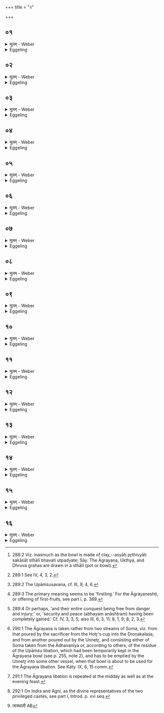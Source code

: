 +++
title = "२"

+++

##  ०१
<details><summary>मूलम् - Weber</summary>

आत्मा᳘ ह वा᳘ अस्याग्रयणः᳟᳟॥  
सो ऽस्यैष स᳘र्वमेव स᳘र्वᳫं ह्य᳘य᳘मात्मा त᳘स्मादन᳘या गृह्णात्यस्यै हि᳘ स्थाली भ᳘वति स्थाल्याॗ ह्येनं गृह्णा᳘ति स᳘र्वं वा᳘ इयᳫं स᳘र्वमेष ग्र᳘हस्त᳘स्मादन᳘या गृह्णाति॥
</details>

<details><summary>Eggeling</summary>

1. The Āgrayaṇa graha, forsooth, is his self (body, trunk), and as such it is his all; for this self is one's all. Therefore he draws it by means of this (earth), for of her is the bowl [^egg_696], and with a bowl he draws this (libation); and this (earth) is all, as this

[^egg_696]: 288:2 Viz. inasmuch as the bowl is made of clay,--asyāḥ pr̥thivyāḥ sakāśāt sthālī bhavati utpadyate; Sāy. The Āgrayaṇa, Ukthya, and Dhruva grahas are drawn in a sthālī (pot or bowl).

graha is all: hence he takes it by means of this (earth).
</details>

##  ०२
<details><summary>मूलम् - Weber</summary>

पूर्णं᳘ गृह्णाति॥  
स᳘र्वं वै᳘ पूर्णᳫं स᳘र्वमेष ग्र᳘हस्त᳘स्मात्पूर्णं गृह्णाति॥
</details>

<details><summary>Eggeling</summary>

2. He draws it full; for the 'full' means all, and this graha is all: therefore he draws it full.
</details>

##  ०३
<details><summary>मूलम् - Weber</summary>

वि᳘श्वेभ्यो देवे᳘भ्यो गृह्णाति॥  
स᳘र्वं वै वि᳘श्वे देवाः स᳘र्वमेष ग्र᳘हस्त᳘स्माद्वि᳘श्वेभ्यो देवे᳘भ्यो गृह्णाति॥
</details>
<details><summary>Eggeling</summary>

3: He draws it for the All-gods; for the All-gods are all, and this graha is all: therefore he draws it for the All-gods.
</details>

##  ०४
<details><summary>मूलम् - Weber</summary>

स᳘र्वेषु स᳘वनेषु गृह्णाति॥  
स᳘र्वं वै स᳘वनानि स᳘र्वमेष ग्र᳘हस्त᳘स्मात्स᳘र्वेषु स᳘वनेषु गृह्णाति॥
</details>

<details><summary>Eggeling</summary>

4. He draws it at all (three) Soma feasts; for the (three) feasts mean all, and this graha is all: therefore he draws it at all the feasts.
</details>

##  ०५
<details><summary>मूलम् - Weber</summary>

स य᳘दि रा᳘जोपद᳘स्येत्॥  
तम᳘त एव᳘ तन्वीरन्न᳘तः प्र᳘भावयेयुरात्मा वा᳘ आग्रयण᳘ आत्मनो वा इमा᳘नि स᳘र्वाण्य᳘ङ्गानि प्र᳘भवन्त्येत᳘स्मादन्ततो᳘ हारियोजनं ग्र᳘हं गृह्णाति त᳘दात्म᳘न्येॗवास्या᳘म् प्रतिष्ठा᳘यामन्ततो᳘ यज्ञः प्र᳘तितिष्ठति॥
</details>

<details><summary>Eggeling</summary>

5. And if the king (Soma) become exhausted, they extend him from out of that (bowl), make him issue therefrom; for the Āgrayaṇa is the body, and from the body all these limbs issue. Therefrom they draw at the end the Hāriyojana cup [^egg_697]: whereby the sacrifice is established at the end in this resting-place, the body (or its own self).

[^egg_697]: 289:1 See IV, 4, 3, 2.
</details>

##  ०६
<details><summary>मूलम् - Weber</summary>

अ᳘थ य᳘स्मादाग्रयणो ना᳘म॥  
यां वा᳘ अमूं ग्रा᳘वाणमाद᳘दानो वा᳘चं य᳘छत्य᳘त्र वै सा᳘ग्रे ऽवदत्तद्यत्सात्राग्रे᳘ ऽवदत्त᳘स्मादाग्रयणो ना᳘म॥
</details>

<details><summary>Eggeling</summary>

6. Then as to why it is called Āgrayaṇa. His speech which he restrains, on taking up that press-stone [^egg_698], spoke out again first at this (libation); and because it spoke out first (agre) at this (libation), therefore this is called the Āgrayaṇa [^egg_699].

[^egg_698]: 289:2 The Upāṁśusavana, cf. III, 9, 4, 6.

[^egg_699]: 289:3 The primary meaning seems to be 'firstling.' For the Āgrayaṇeshṭi, or offering of first-fruits, see part i, p. 369.
</details>

##  ०७
<details><summary>मूलम् - Weber</summary>

र᳘क्षोभ्यो वै ता᳘म् भीषा वा᳘चमयछन्॥  
षड्वा अ᳘तः प्रा᳘चो ग्र᳘हान्गृह्णात्य᳘थैष᳘ सप्तमः षड्वा᳘ ऋत᳘वः संवत्सर᳘स्य स᳘र्वं वै᳘ संवत्सरः᳟॥
</details>

<details><summary>Eggeling</summary>

7. It was from fear of the evil spirits that (the gods) restrained their speech. Previously to this he draws six grahas, and this is the seventh: for there are six seasons in the year, and the year is all.
</details>

##  ०८
<details><summary>मूलम् - Weber</summary>

तां᳘ देवाः᳟॥  
स᳘र्वस्मिन्वि᳘जिते᳘ ऽभये ऽनाष्ट्रे ऽत्रा᳘ग्रे वा᳘चमवदंस्त᳘थो एॗवैष᳘ एताᳫं स᳘र्वस्मिन्वि᳘जिते᳘ ऽभये ऽनाष्ट्रे ऽत्रा᳘ग्रे वा᳘चं वदति॥
</details>

<details><summary>Eggeling</summary>

8. And all being conquered and free from danger and injury [^egg_700], the gods now first uttered speech; and

[^egg_700]: 289:4 Or perhaps, 'and their entire conquest being free from danger and injury;' or, 'security and peace (abhayam anāshṭram) having  been completely gained.' Cf. IV, 3, 3, 5; also III, 6, 3, 11; 8, 1, 9; 8, 2, 3.

in like manner does he first utter speech now that everything is conquered and free from danger and injury.
</details>

##  ०९
<details><summary>मूलम् - Weber</summary>

अथा᳘तो गृह्णात्येव᳟॥  
ये᳘ देवा᳘सो दिव्ये᳘कादश स्थ᳘ पृथिव्यामध्ये᳘कादश स्थ᳘ अप्सुक्षि᳘तो महिनै᳘कादश स्थ ते᳘ देवा᳘सो यज्ञ᳘मिमं᳘ जुषध्वम् उपयाम᳘गृहीतो ऽस्याग्रयॗणो ऽसिॗ स्वाग्रयण इ᳘ति वा᳘चमेॗवैतद᳘यातयाम्नीं करोति त᳘स्मादन᳘या समानᳫं स᳘द्विपर्या᳘सं वदत्य᳘जामितायै जामि᳘ ह कुर्याद्य᳘दाग्रयॗणो ऽस्याग्रयॗणो ऽसी᳘ति गृह्णीयात्त᳘स्मादाहाग्रयॗणो ऽसि स्वाग्रयण इ᳘ति॥
</details>

<details><summary>Eggeling</summary>

9. He now draws it from that (stream of Soma [^egg_701]) with (Vāj. S. VII, 19; Rig-veda I, 139, 11), Ye Gods, who are eleven in heaven, who are eleven on earth, and who are eleven dwelling in glory in the (aerial) waters: do ye graciously accept this sacrifice!--Thou art taken with a support: thou art Āgrayaṇa, a good firstling (sv-āgrayaṇa)!' Hereby he makes that speech of renewed vigour; whence he speaks therewith in a different way, while yet the same, in order to avoid sameness; for were he to take it with, 'Thou art Āgrayaṇa, thou art Āgrayaṇa,' he would commit (the fault of) sameness: therefore he says, 'Thou art Āgrayaṇa, a good āgrayaṇa.'

[^egg_701]: 290:1 The Āgrayaṇa is taken rather from two streams of Soma, viz. from that poured by the sacrificer from the Hotr̥'s cup into the Droṇakalaśa, and from another poured out by the Unnetr̥, and consisting either of Soma taken from the Ādhavanīya or, according to others, of the residue of the Upāṁśu libation, which had been temporarily kept in the Āgrayaṇa bowl (see p. 255, note 2), and has to be emptied by the Unnetr̥ into some other vessel, when that bowl is about to be used for the Āgrayaṇa libation. See Kāty. IX, 6, 15 comm.
</details>

##  १०
<details><summary>मूलम् - Weber</summary>

पाहि᳘ यज्ञ᳘म् पाहि᳘ यज्ञ᳘पतिमि᳘ति॥  
वा᳘चमेॗवैतदु᳘त्सृष्टामाह गोपाय᳘ यज्ञमि᳘ति पाहि᳘ यज्ञ᳘पतिमि᳘ति वा᳘चमेॗवैतदु᳘त्सृष्टामाह गोपाय य᳘जमानमि᳘ति य᳘जमानो हि᳘ यज्ञ᳘पतिर्वि᳘ष्णुस्त्वा᳘मिन्द्रिये᳘ण पातु वि᳘ष्णुं त्व᳘म् पाही᳘ति वा᳘चमेॗवैतदु᳘त्सृष्टामाह यज्ञो वै वि᳘ष्णुर्यज्ञस्त्वां᳘ वीॗर्येण गोपायत्वि᳘ति वि᳘ष्णुं त्व᳘म् पाही᳘ति वा᳘चमेॗवैतदु᳘त्सृष्टामाह यज्ञं त्वं᳘ गोपाये᳘त्यभि स᳘वनानि पाही᳘ति त᳘देतं ग्र᳘हमाह स᳘र्वाणिॗ ह्येष स᳘वनानि प्र᳘ति॥
</details>

<details><summary>Eggeling</summary>

10. 'Guard the sacrifice! guard the lord of the sacrifice!' whereby he utters freed speech, meaning to say, 'Protect the sacrifice! protect the sacrificer!' for the lord of the sacrifice is the sacrificer. 'May Vishṇu-guard thee with his might! guard thou Vishṇu!' whereby he utters freed speech--Vishṇu being the sacrifice--'May the sacrifice

protect thee with its power! protect thou the sacrifice!'--'Guard thou the Soma feasts all around!' whereby he means this very graha, because that belongs to all (three) Soma feasts [^egg_702].

[^egg_702]: 291:1 The Āgrayaṇa libation is repeated at the midday as well as at the evening feast.
</details>

##  ११
<details><summary>मूलम् - Weber</summary>

अ᳘थ दशापवित्र᳘मुपगृ᳘ह्य हि᳘ङ्करोति॥  
सा᳘ हैषा वाग᳘नुद्यमाना तताम त᳘स्यां देवा᳘ वाचि᳘ तान्ता᳘याᳫं हिङ्कारे᳘णैव᳘ प्राण᳘मदधुः प्राणो वै᳘ हिङ्कारः᳘ प्राणो हि वै᳘ हिङ्कारस्त᳘स्मादपिगृ᳘ह्य ना᳘सिके न हि᳘ङ्कर्तुं शक्नोति सैते᳘न प्राणे᳘न स᳘मजिहीत यदा वै᳘ तान्तः᳘ प्राणं ल᳘भते᳘ ऽथ स सं᳘जिहीते त᳘थो एॗवैष᳘ एत᳘द्वाचि᳘ तान्ता᳘याᳫं हिङ्कारे᳘णैव᳘ प्राणं᳘ दधाति सैते᳘न प्राणे᳘न सं᳘जिहीते त्रिष्कृ᳘त्वो हि᳘ङ्करोति त्रिवृद्धि᳘ यज्ञः᳟॥
</details>

<details><summary>Eggeling</summary>

11. Having then wrapped up (the bowl in) a fringed filtering-cloth, he utters 'Hiṅ!' Now that same speech (Vāc, fem.), being unsupported, lay exhausted. By means of the 'Hiṅ' the gods infused breath into that exhausted speech, for the 'Hiṅ' is breath, the 'Hiṅ' is indeed breath: hence one cannot utter the sound 'hiṅ' after closing his nostrils. By means of that breath she rose again, for when one who is exhausted takes breath, he rises again. And in like manner does he now infuse breath into the exhausted speech by means of the 'Hiṅ,' and through. that breath she rises again. Thrice he utters the 'Hiṅ,' for threefold is the sacrifice.
</details>

##  १२
<details><summary>मूलम् - Weber</summary>

अ᳘थाह सो᳘मः पवत इ᳘ति॥  
स या᳘मेॗवामू᳘म् भीॗषासुररक्षसे᳘भ्यो न᳘ निर᳘ब्रुवंस्ता᳘मेॗवैतत्स᳘र्वस्मिन्वि᳘जिते᳘ ऽभये ऽनाष्ट्रे᳘ ऽत्र नि᳘राह ता᳘मावि᳘ष्करोति त᳘स्मादाह सो᳘मः पवत इ᳘ति॥
</details>

<details><summary>Eggeling</summary>

12. He then says (Vāj. S. VII, 21), 'Soma becometh pure!' For that (speech) which, for fear of the Asura-Rakshas, they (the gods) did not utter, he now utters and reveals when all is conquered and free from danger and injury: therefore he says, 'Soma becometh pure.'
</details>

##  १३
<details><summary>मूलम् - Weber</summary>

अस्मै ब्र᳘ह्मणे ऽस्मै᳘ क्षत्राये᳘ति॥  
तद्ब्र᳘ह्मणे च क्षत्रा᳘य चाहास्मै᳘ सुन्वते य᳘जमानाय पवत इ᳘ति तद्य᳘जमानायाह॥
</details>

<details><summary>Eggeling</summary>

13. 'For this priesthood, for this nobility'--whereby he means to say, 'for the priesthood as well as for the nobility for the Soma-pressing sacrificer he becometh pure;' whereby he means to say, 'for the sacrificer.'
</details>

##  १४
<details><summary>मूलम् - Weber</summary>

त᳘दाहुः॥  
एता᳘वदेॗवोक्त्वा᳘ सादयेदेता᳘वद्वा᳘ इदᳫं स᳘र्वं या᳘वद्ब्र᳘ह्म क्षत्रं वि᳘डिन्द्रा᳘ग्नी वा᳘ इदᳫं स᳘र्वं त᳘स्मादेता᳘वदेॗवोक्त्वा᳘ सादयेदि᳘ति॥
</details>

<details><summary>Eggeling</summary>

14. Here now they say, 'Having said this much, let him deposit (the cup); for as much as the priesthood, and the nobility, and the people are, so much

means this All, since Indra and Agni are this All [^egg_703]: hence, having said this much, let him deposit (the cup).'

[^egg_703]: 292:1 On Indra and Agni, as the divine representatives of the two privileged castes, see part i, Introd. p. xvi seq.
</details>

##  १५
<details><summary>मूलम् - Weber</summary>

त᳘दु ब्रूया᳘देव भू᳘यः॥  
इष᳘ ऊर्जे᳘ पवत इ᳘ति वृ᳘ष्ट्यै त᳘दाह यदा᳘हेष इ᳘त्यूर्ज इ᳘ति यो᳘ वृष्टादूर्ग्र᳘सो जा᳘यते त᳘स्मै त᳘दाहाद्भ्य ओ᳘षधीभ्यः पवत इ᳘ति त᳘दद्भ्यश्चौ᳘षधीभ्यश्चाह द्या᳘वापृथिवी᳘भ्याम् पवत इ᳘ति त᳘दाभ्यां द्या᳘वापृथिवी᳘भ्यामाह य᳘योरिदᳫं स᳘र्वम᳘धि सुभूता᳘य पवत इ᳘ति साध᳘वे पवत इ᳘त्येॗवैत᳘दाह॥
</details>

<details><summary>Eggeling</summary>

15. Let him, nevertheless, say this more, 'For sap and pith he becometh pure,'--by saying 'for sap' he means to say 'for rain;' and 'for pith' he says with a view to that pith or juice which springs from rain;--'for the waters and plants he becometh pure,' this he says for the waters and plants;--'for heaven and earth he becometh pure,' this he says for those two, heaven and earth, whereon this All rests;--'for well-being he becometh pure,' whereby he means to say 'for good.'
</details>

##  १६
<details><summary>मूलम् - Weber</summary>

त᳘दु है᳘क आहुः॥  
ब्रह्मवर्चसा᳘य पवत इ᳘ति त᳘दु त᳘था न ब्रूयाद्यद्वा आ᳘हास्मै ब्र᳘ह्मण इ᳘ति त᳘देव᳘ ब्रह्मवर्चसा᳘याह वि᳘श्वेभ्यस्त्वा देवे᳘भ्य एष᳘ ते यो᳘निर्वि᳘श्वेभ्यस्त्वा देवे᳘भ्य इ᳘ति सादयति वि᳘श्वेभ्योॗ ह्येनं देवे᳘भ्यो गृह्णा᳘ति तं वै म᳘ध्ये सादयत्यात्मा ह्य᳘स्यैष म᳘ध्य इव ह्य᳘य᳘मात्मा द᳘क्षिणोक्थ्यस्थाली [^wbr_1] भ᳘वत्यु᳘त्तरादित्यस्थाली᳟॥  

[^wbr_1]: त्यस्थाली AB
</details>
<details><summary>Eggeling</summary>

16. Here now some say, 'for spiritual lustre he becometh pure;' but let him not say so, for in saying 'for this priesthood,' he says it with a view to spiritual lustre. With, 'Thee for the All-gods! this is thy womb: thee for the All-gods!' he deposits (the cup); for it is for the All-gods that he draws it. He deposits it in the middle (of the mound); for this is his trunk, and that trunk is, as it were, in the middle. On the right (south) side of it is the Ukthya bowl, and on the left side the Āditya bowl.
</details>

